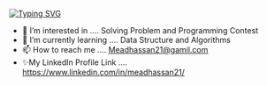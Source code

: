 <a href="https://git.io/typing-svg"><img src="https://readme-typing-svg.demolab.com?font=Helvetica&weight=700&size=35&duration=2000&pause=1200&color=3240F1&background=53FFB900&width=513&lines=Hi...%F0%9F%91%8B;This+is+MEAD+HASSAN;+Welcome+to+My+Github+Profile" alt="Typing SVG" /></a>

- 👀 I’m interested in .... Solving Problem and Programming Contest 
- 🌱 I’m currently learning .... Data Structure and Algorithms 
- 📫 How to reach me .... Meadhassan21@gamil.com
- ✨My LinkedIn Profile Link ....  https://www.linkedin.com/in/meadhassan21/

<!---
MeadHassan21/MeadHassan21 is a ✨ special ✨ repository because its `README.md` (this file) appears on your GitHub profile.
You can click the Preview link to take a look at your changes.
--->
